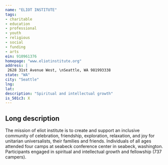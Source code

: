 ```yaml
---
name: "ELIOT INSTITUTE"
tags:
- charitable
- education
- professional
- youth
- religious
- social
- funding
- arts
ein: 910961376
homepage: "www.eliotinstitute.org"
address: |
 2628 31st Avenue West, \nSeattle, WA 981993338
state: "WA"
city: "Seattle"
lng: 
lat: 
description: "Spiritual and intellectual growth"
is_501c3: X
---
```


## Long description

The mission of eliot institute is to create and support an inclusive community of celebration, friendship, exploration, relaxation, and joy for unitarian universalists, their families and friends. Individuals of all ages attended four camps at seabeck conference center in seabeck, washington. Participants engaged in spiritual and intellectual growth and fellowship (737 campers). 
